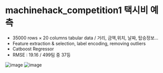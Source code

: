 # machinehack_competition1 택시비 예측
- 35000 rows × 20 columns tabular data / 거리, 금액,위치, 날짜, 탑승정보...
- Feature extraction & selection, label encoding, removing outliers
- Catboost Regressor 
- RMSE : 19.16 / 499팀 중 37등

![image](https://user-images.githubusercontent.com/121914727/229528535-478429ae-d768-436b-993d-688106df214e.png)
![image](https://user-images.githubusercontent.com/121914727/229528484-b344c25a-12e3-47f1-9ff5-55402e271bb0.png)
